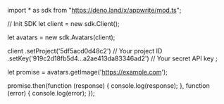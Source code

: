 import * as sdk from "https://deno.land/x/appwrite/mod.ts";

// Init SDK
let client = new sdk.Client();

let avatars = new sdk.Avatars(client);

client
    .setProject('5df5acd0d48c2') // Your project ID
    .setKey('919c2d18fb5d4...a2ae413da83346ad2') // Your secret API key
;

let promise = avatars.getImage('https://example.com');

promise.then(function (response) {
    console.log(response);
}, function (error) {
    console.log(error);
});